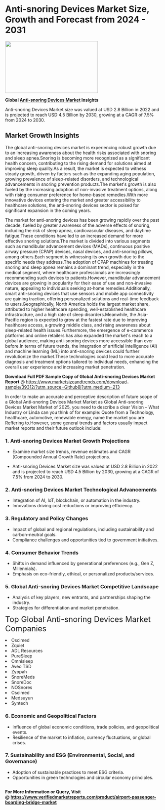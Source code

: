 <H1>Anti-snoring Devices Market Size, Growth and Forecast from 2024 - 2031</H1><img class="aligncenter size-medium wp-image-584254" src="https://thirdeyenews.in/wp-content/uploads/2024/09/Global-Market-Research-300x168.jpeg" alt="" width="300" height="168" /><p><strong>Global&nbsp;<a href="https://www.marketsizeandtrends.com/download-sample/39312/?utm_source=Github8j?utm_medium=213">Anti-snoring Devices Market</a> Insights</strong></p><p>Anti-snoring Devices Market size was valued at USD 2.8 Billion in 2022 and is projected to reach USD 4.5 Billion by 2030, growing at a CAGR of 7.5% from 2024 to 2030.</p><p><h2>Market Growth Insights</h2> <p>The global anti-snoring devices market is experiencing robust growth due to an increasing awareness about the health risks associated with snoring and sleep apnea.Snoring is becoming more recognized as a significant health concern, contributing to the rising demand for solutions aimed at improving sleep quality.As a result, the market is expected to witness steady growth, driven by factors such as the expanding aging population, growing prevalence of sleep-related disorders, and technological advancements in snoring prevention products.The market's growth is also fueled by the increasing adoption of non-invasive treatment options, along with rising consumer preference for home-based remedies.With more innovative devices entering the market and greater accessibility to healthcare solutions, the anti-snoring devices sector is poised for significant expansion in the coming years.</p> <p>The market for anti-snoring devices has been growing rapidly over the past decade, fueled by greater awareness of the adverse effects of snoring, including the risk of sleep apnea, cardiovascular diseases, and daytime fatigue.These conditions have led to an increased demand for more effective snoring solutions.The market is divided into various segments such as mandibular advancement devices (MADs), continuous positive airway pressure (CPAP) devices, nasal devices, and anti-snoring pillows, among others.Each segment is witnessing its own growth due to the specific needs they address.The adoption of CPAP machines for treating snoring and sleep apnea remains a dominant trend, especially in the medical segment, where healthcare professionals are increasingly recommending such devices to patients.However, mandibular advancement devices are growing in popularity for their ease of use and non-invasive nature, appealing to individuals seeking at-home remedies.Additionally, smart anti-snoring devices that use sensors and mobile app connectivity are gaining traction, offering personalized solutions and real-time feedback to users.Geographically, North America holds the largest market share, attributed to higher healthcare spending, well-established healthcare infrastructure, and a high rate of sleep disorders.Meanwhile, the Asia-Pacific region is expected to grow at the fastest rate due to improving healthcare access, a growing middle class, and rising awareness about sleep-related health issues.Furthermore, the emergence of e-commerce platforms and online retailers has also expanded the market's reach to a global audience, making anti-snoring devices more accessible than ever before.In terms of future trends, the integration of artificial intelligence (AI) and machine learning (ML) into anti-snoring devices could further revolutionize the market.These technologies could lead to more accurate diagnosis and treatment options tailored to individual needs, enhancing the overall user experience and increasing market penetration.</p> <p><span class=""><strong>Download Full PDF Sample Copy of Global Anti-snoring Devices Market Report</strong> @ <a href="https://www.marketsizeandtrends.com/download-sample/39312/?utm_source=Github8j?utm_medium=213" target="_blank">https://www.marketsizeandtrends.com/download-sample/39312/?utm_source=Github8j?utm_medium=213</a></span></p><p>In order to make an accurate and perceptive description of future scope of a Global&nbsp;Anti-snoring Devices Market Market as Global&nbsp;Anti-snoring Devices Market Market of 2025, you need to describe a clear Vision &ndash; What Industry or Linda can you think of for example: Quote from a Technology, healthcare, automotive, renewable energy, name the market you are Reffering to.However, some general trends and factors usually impact market reports and their future outlook include:</p><h3>1.&nbsp;<strong>Anti-snoring Devices Market Growth Projections</strong></h3><ul><li>Examine market size trends, revenue estimates and CAGR (Compounded Annual Growth Rate) projections.</li><li><p>Anti-snoring Devices Market size was valued at USD 2.8 Billion in 2022 and is projected to reach USD 4.5 Billion by 2030, growing at a CAGR of 7.5% from 2024 to 2030.</p></li></ul><h3>2.&nbsp;<strong>Anti-snoring Devices Market Technological Advancements</strong></h3><ul><li>Integration of AI, IoT, blockchain, or automation in the industry.</li><li>Innovations driving cost reductions or improving efficiency.</li></ul><h3>3.&nbsp;<strong>Regulatory and Policy Changes</strong></h3><ul><li>Impact of global and regional regulations, including sustainability and carbon-neutral goals.</li><li>Compliance challenges and opportunities tied to government initiatives.</li></ul><h3>4.&nbsp;<strong>Consumer Behavior Trends</strong></h3><ul><li>Shifts in demand influenced by generational preferences (e.g., Gen Z, Millennials).</li><li>Emphasis on eco-friendly, ethical, or personalized products/services.</li></ul><h3>5.&nbsp;<strong>Global Anti-snoring Devices Market Competitive Landscape</strong></h3><ul><li>Analysis of key players, new entrants, and partnerships shaping the industry.</li><li>Strategies for differentiation and market penetration.</li></ul><p data-pm-slice="1 1 []"><span style="color: inherit; font-family: inherit; font-size: 25px;">Top Global Anti-snoring Devices Market Companies</span></p><div class="" data-test-id=""><p><li>Oscimed</li><li> Zquiet</li><li> ADL Resources</li><li> PureSleep</li><li> Omnisleep</li><li> Aveo TSD</li><li> Zyppah</li><li> SnoreMeds</li><li> SnoreDoc</li><li> NOSnores</li><li> Oscimed</li><li> Medsuyun</li><li> Syntech</li></p></div><h3>6.&nbsp;<strong>Economic and Geopolitical Factors</strong></h3><ul><li>Influence of global economic conditions, trade policies, and geopolitical events.</li><li>Resilience of the market to inflation, currency fluctuations, or global crises.</li></ul><h3>7.&nbsp;<strong>Sustainability and ESG (Environmental, Social, and Governance)</strong></h3><ul><li>Adoption of sustainable practices to meet ESG criteria.</li><li>Opportunities in green technologies and circular economy principles.</li></ul><h2><strong style="font-size: 14px;">For More Information or Query, Visit @&nbsp;</strong><a style="background-color: #ffffff; font-size: 14px;" href="https://www.marketsizeandtrends.com/report/anti-snoring-devices-market/" target="_blank">https://www.verifiedmarketreports.com/product/airport-passenger-boarding-bridge-market</a></h2>